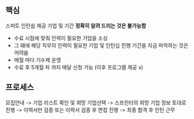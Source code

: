 ## 핵심
스퍼트 인턴쉽 제공 기업 및 기간
**정확히 알려 드리는 것은 불가능함**
- 수료 시점에 맞춰 인력이 필요한 기업을 소싱
- 그 떄에 해당 직무의 인력이 필요한 기업 및 인턴십 진행 기간을 지금 파악하는 것은 어려움
- 매월 마다 기수제 운영
- 수료 후 5개월 차 까지 매달 신청 가능 (이후 프로그램 제공 x)

## 프로세스
모집안내 -> 기업 리스트 확인 및 희망 기업선택 -> 스프린터의 희망 기업 정보 토대로 진행 -> 이력서만 검증 또는 이력서 검증 후 면접 진행 -> 최종 합격 후 인턴 근무

